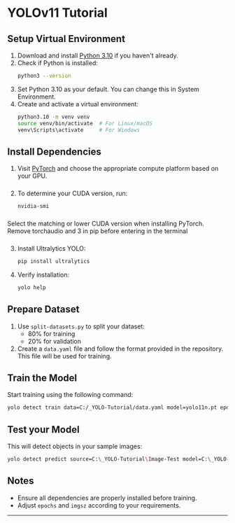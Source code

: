# YOLOv11 Tutorial

## Setup Virtual Environment

1. Download and install [Python 3.10](https://www.python.org/downloads/) if you haven't already.
2. Check if Python is installed:
   ```sh
   python3 --version
   ```
3. Set Python 3.10 as your default. You can change this in System Environment.
4. Create and activate a virtual environment:
   ```sh
   python3.10 -m venv venv
   source venv/bin/activate  # For Linux/macOS
   venv\Scripts\activate     # For Windows
   ```

## Install Dependencies

1. Visit [PyTorch](https://pytorch.org/) and choose the appropriate compute platform based on your GPU. 
###
2. To determine your CUDA version, run:
   ```sh
   nvidia-smi
   ```
###
   Select the matching or lower CUDA version when installing PyTorch.
   Remove torchaudio and 3 in pip before entering in the terminal
###   
3. Install Ultralytics YOLO:
   ```sh
   pip install ultralytics
   ```
   
4. Verify installation:
   ```sh
   yolo help
   ```

## Prepare Dataset

1. Use `split-datasets.py` to split your dataset:
   - 80% for training
   - 20% for validation
2. Create a `data.yaml` file and follow the format provided in the repository. This file will be used for training.

## Train the Model

Start training using the following command:
```sh
yolo detect train data=C:/_YOLO-Tutorial/data.yaml model=yolo11n.pt epochs=50 imgsz=640
```

## Test your Model
This will detect objects in your sample images:
```sh
yolo detect predict source=C:\_YOLO-Tutorial\Image-Test model=C:\_YOLO-Tutorial\runs\detect\train2\weights\best.pt
```

## Notes
- Ensure all dependencies are properly installed before training.
- Adjust `epochs` and `imgsz` according to your requirements.


---



